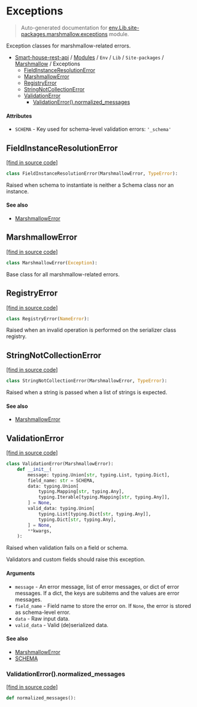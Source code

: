 # Exceptions

> Auto-generated documentation for [env.Lib.site-packages.marshmallow.exceptions](..\..\..\..\..\env\Lib\site-packages\marshmallow\exceptions.py) module.

Exception classes for marshmallow-related errors.

- [Smart-house-rest-api](..\..\..\..\README.md#description) / [Modules](..\..\..\..\MODULES.md#smart-house-rest-api-modules) / `Env` / `Lib` / `Site-packages` / [Marshmallow](index.md#marshmallow) / Exceptions
    - [FieldInstanceResolutionError](#fieldinstanceresolutionerror)
    - [MarshmallowError](#marshmallowerror)
    - [RegistryError](#registryerror)
    - [StringNotCollectionError](#stringnotcollectionerror)
    - [ValidationError](#validationerror)
        - [ValidationError().normalized_messages](#validationerrornormalized_messages)

#### Attributes

- `SCHEMA` - Key used for schema-level validation errors: `'_schema'`

## FieldInstanceResolutionError

[[find in source code]](..\..\..\..\..\env\Lib\site-packages\marshmallow\exceptions.py#L62)

```python
class FieldInstanceResolutionError(MarshmallowError, TypeError):
```

Raised when schema to instantiate is neither a Schema class nor an instance.

#### See also

- [MarshmallowError](#marshmallowerror)

## MarshmallowError

[[find in source code]](..\..\..\..\..\env\Lib\site-packages\marshmallow\exceptions.py#L9)

```python
class MarshmallowError(Exception):
```

Base class for all marshmallow-related errors.

## RegistryError

[[find in source code]](..\..\..\..\..\env\Lib\site-packages\marshmallow\exceptions.py#L52)

```python
class RegistryError(NameError):
```

Raised when an invalid operation is performed on the serializer
class registry.

## StringNotCollectionError

[[find in source code]](..\..\..\..\..\env\Lib\site-packages\marshmallow\exceptions.py#L58)

```python
class StringNotCollectionError(MarshmallowError, TypeError):
```

Raised when a string is passed when a list of strings is expected.

#### See also

- [MarshmallowError](#marshmallowerror)

## ValidationError

[[find in source code]](..\..\..\..\..\env\Lib\site-packages\marshmallow\exceptions.py#L13)

```python
class ValidationError(MarshmallowError):
    def __init__(
        message: typing.Union[str, typing.List, typing.Dict],
        field_name: str = SCHEMA,
        data: typing.Union[
            typing.Mapping[str, typing.Any],
            typing.Iterable[typing.Mapping[str, typing.Any]],
        ] = None,
        valid_data: typing.Union[
            typing.List[typing.Dict[str, typing.Any]],
            typing.Dict[str, typing.Any],
        ] = None,
        **kwargs,
    ):
```

Raised when validation fails on a field or schema.

Validators and custom fields should raise this exception.

#### Arguments

- `message` - An error message, list of error messages, or dict of
    error messages. If a dict, the keys are subitems and the values are error messages.
- `field_name` - Field name to store the error on.
    If `None`, the error is stored as schema-level error.
- `data` - Raw input data.
- `valid_data` - Valid (de)serialized data.

#### See also

- [MarshmallowError](#marshmallowerror)
- [SCHEMA](#schema)

### ValidationError().normalized_messages

[[find in source code]](..\..\..\..\..\env\Lib\site-packages\marshmallow\exceptions.py#L46)

```python
def normalized_messages():
```
